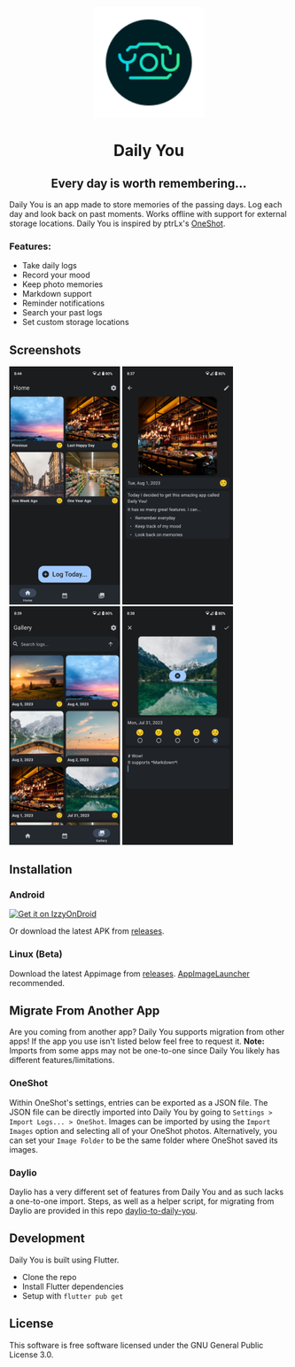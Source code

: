 <p align="center">
<img width="200" src="https://github.com/Demizo/Daily_You/blob/master/assets/logo.svg" alt="Daily You Logo">
</p>
<h1 align="center">Daily You</h1>
<h2 align="center">Every day is worth remembering...</h2>

Daily You is an app made to store memories of the passing days. Log each day and look back on past moments. Works offline with support for external storage locations. Daily You is inspired by ptrLx's [OneShot](https://github.com/ptrLx/OneShot).

### Features:
- Take daily logs
- Record your mood
- Keep photo memories
- Markdown support
- Reminder notifications
- Search your past logs
- Set custom storage locations

## Screenshots
<p>
<img width="200" src="https://github.com/Demizo/Daily_You/blob/master/screenshots/Screenshot_0.png" alt="app screenshot">
<img width="200" src="https://github.com/Demizo/Daily_You/blob/master/screenshots/Screenshot_1.png" alt="app screenshot">
<img width="200" src="https://github.com/Demizo/Daily_You/blob/master/screenshots/Screenshot_2.png" alt="app screenshot">
<img width="200" src="https://github.com/Demizo/Daily_You/blob/master/screenshots/Screenshot_3.png" alt="app screenshot">
</p>

## Installation
### Android
<a href="https://apt.izzysoft.de/fdroid/index/apk/com.demizo.daily_you/"><img src="https://gitlab.com/IzzyOnDroid/repo/-/raw/master/assets/IzzyOnDroid.png" alt="Get it on IzzyOnDroid" height="100"></a>

Or download the latest APK from [releases](https://github.com/Demizo/Daily_You/releases).

### Linux (Beta)
Download the latest Appimage from [releases](https://github.com/Demizo/Daily_You/releases). [AppImageLauncher](https://github.com/TheAssassin/AppImageLauncher) recommended.

## Migrate From Another App
Are you coming from another app? Daily You supports migration from other apps! If the app you use isn't listed below feel free to request it. **Note:** Imports from some apps may not be one-to-one since Daily You likely has different features/limitations.
### OneShot
Within OneShot's settings, entries can be exported as a JSON file. The JSON file can be directly imported into Daily You by going to `Settings > Import Logs... > OneShot`. Images can be imported by using the `Import Images` option and selecting all of your OneShot photos. Alternatively, you can set your `Image Folder` to be the same folder where OneShot saved its images.
### Daylio
Daylio has a very different set of features from Daily You and as such lacks a one-to-one import. Steps, as well as a helper script, for migrating from Daylio are provided in this repo [daylio-to-daily-you](https://github.com/Demizo/daylio-to-daily-you).
## Development
Daily You is built using Flutter.
- Clone the repo
- Install Flutter dependencies
- Setup with `flutter pub get`

## License
This software is free software licensed under the GNU General Public License 3.0.
